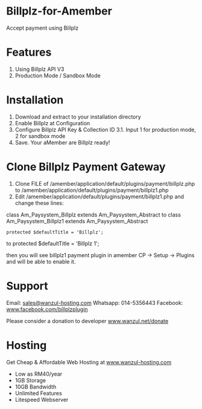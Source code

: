 # Billplz-for-Amember
Accept payment using Billplz

# Features
1. Using Billplz API V3
2. Production Mode / Sandbox Mode

# Installation
1. Download and extract to your installation directory
2. Enable Billplz at Configuration
3. Configure Billplz API Key & Collection ID
3.1. Input 1 for production mode, 2 for sandbox mode
4. Save. Your aMember are Billplz ready!

# Clone Billplz Payment Gateway
1. Clone FILE of /amember/application/default/plugins/payment/billplz.php to /amember/application/default/plugins/payment/billplz1.php
2. Edit /amember/application/default/plugins/payment/billplz1.php and change these lines: 

 class Am_Paysystem_Billplz extends Am_Paysystem_Abstract
to 
 class Am_Paysystem_Billplz1 extends Am_Paysystem_Abstract

    protected $defaultTitle = 'Billplz';
to
    protected $defaultTitle = 'Billplz 1';

then you will see billplz1 payment plugin in amember CP -> Setup -> Plugins and will be able to enable it.

# Support

Email: sales@wanzul-hosting.com
Whatsapp: 014-5356443
Facebook: www.facebook.com/billplzplugin

Please consider a donation to developer
www.wanzul.net/donate

# Hosting

Get Cheap & Affordable Web Hosting at www.wanzul-hosting.com
- Low as RM40/year
- 1GB Storage
- 10GB Bandwidth
- Unlimited Features
- Litespeed Webserver
